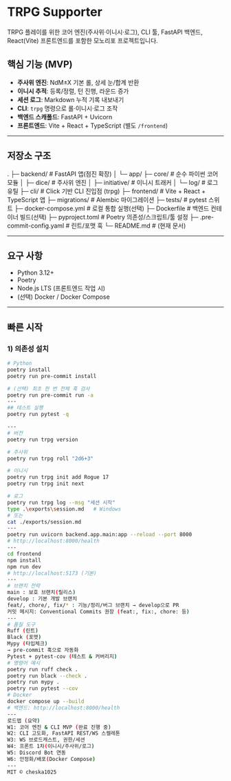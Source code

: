 # TRPG Supporter

TRPG 플레이를 위한 코어 엔진(주사위·이니시·로그), CLI 툴, FastAPI 백엔드, React(Vite) 프론트엔드를 포함한 모노리포 프로젝트입니다.

## 핵심 기능 (MVP)

- **주사위 엔진**: NdM±X 기본 롤, 상세 눈/합계 반환
- **이니시 추적**: 등록/정렬, 턴 진행, 라운드 증가
- **세션 로그**: Markdown 누적 기록 내보내기
- **CLI**: `trpg` 명령으로 롤·이니시·로그 조작
- **백엔드 스캐폴드**: FastAPI + Uvicorn
- **프론트엔드**: Vite + React + TypeScript (별도 `/frontend`)

---

## 저장소 구조

.
├─ backend/ # FastAPI 앱(점진 확장)
│ └─ app/
├─ core/ # 순수 파이썬 코어 모듈
│ ├─ dice/ # 주사위 엔진
│ ├─ initiative/ # 이니시 트래커
│ └─ log/ # 로그 유틸
├─ cli/ # Click 기반 CLI 진입점 (trpg)
├─ frontend/ # Vite + React + TypeScript 앱
├─ migrations/ # Alembic 마이그레이션
├─ tests/ # pytest 스위트
├─ docker-compose.yml # 로컬 통합 실행(선택)
├─ Dockerfile # 백엔드 컨테이너 빌드(선택)
├─ pyproject.toml # Poetry 의존성/스크립트/툴 설정
├─ .pre-commit-config.yaml # 린트/포맷 훅
└─ README.md # (현재 문서)

---

## 요구 사항

- Python 3.12+
- Poetry
- Node.js LTS (프론트엔드 작업 시)
- (선택) Docker / Docker Compose

---

## 빠른 시작

### 1) 의존성 설치

```bash
# Python
poetry install
poetry run pre-commit install

# (선택) 최초 한 번 전체 훅 검사
poetry run pre-commit run -a
---
## 테스트 실행
poetry run pytest -q

---
# 버전
poetry run trpg version

# 주사위
poetry run trpg roll "2d6+3"

# 이니시
poetry run trpg init add Rogue 17
poetry run trpg init next

# 로그
poetry run trpg log --msg "세션 시작"
type .\exports\session.md   # Windows
# 또는
cat ./exports/session.md
---
poetry run uvicorn backend.app.main:app --reload --port 8000
# http://localhost:8000/health
---
cd frontend
npm install
npm run dev
# http://localhost:5173 (기본)
---
# 브랜치 전략
main : 보호 브랜치(릴리스)
develop : 기본 개발 브랜치
feat/, chore/, fix/* : 기능/정리/버그 브랜치 → develop으로 PR
커밋 메시지: Conventional Commits 권장 (feat:, fix:, chore: 등)
---
# 품질 도구
Ruff (린트)
Black (포맷)
Mypy (타입체크)
→ pre-commit 훅으로 자동화
Pytest + pytest-cov (테스트 & 커버리지)
# 명령어 예시
poetry run ruff check .
poetry run black --check .
poetry run mypy .
poetry run pytest --cov
# Docker
docker compose up --build
# 백엔드: http://localhost:8000/health
---
로드맵 (요약)
W1: 코어 엔진 & CLI MVP (완료 진행 중)
W2: CLI 고도화, FastAPI REST/WS 스켈레톤
W3: WS 브로드캐스트, 권한/세션
W4: 프론트 1차(이니시/주사위/로그)
W5: Discord Bot 연동
W6: 안정화/배포(Docker Compose)
---
MIT © cheska1025
```

